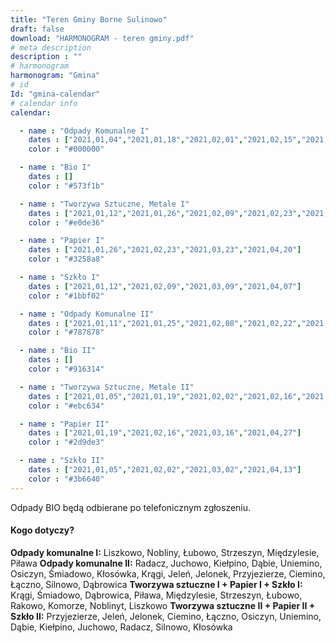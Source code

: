 ```yaml
---
title: "Teren Gminy Borne Sulinowo"
draft: false
download: "HARMONOGRAM - teren gminy.pdf"
# meta description
description : ""
# harmonogram
harmonogram: "Gmina"
# id
Id: "gmina-calendar"
# calendar info
calendar:

  - name : "Odpady Komunalne I"
    dates : ["2021,01,04","2021,01,18","2021,02,01","2021,02,15","2021,03,01","2021,03,15","2021,03,29","2021,04,12","2021,04,26"]
    color : "#000000"

  - name : "Bio I"
    dates : []
    color : "#573f1b"

  - name : "Tworzywa Sztuczne, Metale I"
    dates : ["2021,01,12","2021,01,26","2021,02,09","2021,02,23","2021,03,09","2021,03,23","2021,04,07","2021,04,19"]
    color : "#e0de36"

  - name : "Papier I"
    dates : ["2021,01,26","2021,02,23","2021,03,23","2021,04,20"]
    color : "#3258a8"

  - name : "Szkło I"
    dates : ["2021,01,12","2021,02,09","2021,03,09","2021,04,07"]
    color : "#1bbf02"

  - name : "Odpady Komunalne II"
    dates : ["2021,01,11","2021,01,25","2021,02,08","2021,02,22","2021,03,08","2021,03,22","2021,04,06","2021,04,19"]
    color : "#787878"

  - name : "Bio II"
    dates : []
    color : "#916314"

  - name : "Tworzywa Sztuczne, Metale II"
    dates : ["2021,01,05","2021,01,19","2021,02,02","2021,02,16","2021,03,02","2021,03,16","2021,03,30","2021,04,13","2021,04,27"]
    color : "#ebc634"

  - name : "Papier II"
    dates : ["2021,01,19","2021,02,16","2021,03,16","2021,04,27"]
    color : "#2d9de3"

  - name : "Szkło II"
    dates : ["2021,01,05","2021,02,02","2021,03,02","2021,04,13"]
    color : "#3b6640"
---
```


Odpady BIO będą odbierane po telefonicznym zgłoszeniu.

#### Kogo dotyczy?

**Odpady komunalne I:** Liszkowo, Nobliny, Łubowo, Strzeszyn, Międzylesie, Piława
**Odpady komunalne II:** Radacz, Juchowo, Kiełpino, Dąbie, Uniemino, Osiczyn, Śmiadowo, Kłosówka, Krągi, Jeleń, Jelonek, Przyjezierze, Ciemino, Łączno, Silnowo, Dąbrowica
**Tworzywa sztuczne I + Papier I + Szkło I:** Krągi, Śmiadowo, Dąbrowica, Piława, Międzylesie, Strzeszyn, Łubowo, Rakowo, Komorze, Noblinyt, Liszkowo
**Tworzywa sztuczne II + Papier II + Szkło II:** Przyjezierze, Jeleń, Jelonek, Ciemino, Łączno, Osiczyn, Uniemino, Dąbie, Kiełpino, Juchowo, Radacz, Silnowo, Kłosówka
